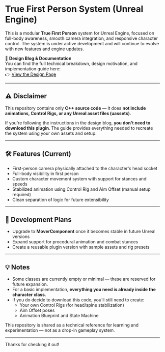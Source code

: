 # True First Person System (Unreal Engine)

This is a modular **True First Person** system for Unreal Engine, focused on full-body awareness, smooth camera integration, and responsive character control. The system is under active development and will continue to evolve with new features and engine updates.

🔗 **Design Blog & Documentation**  
You can find the full technical breakdown, design motivation, and implementation guide here:  
👉 [View the Design Page](https://www.notion.so/True-First-Person-Perspective-Unreal-Engine-5-1de2cb6e5e868052b68bdc83fffbc4be?pvs=4)

---

## ⚠️ Disclaimer

This repository contains only **C++ source code** — it does **not include animations, Control Rigs, or any Unreal asset files (uassets)**.

If you're following the instructions in the design blog, **you don't need to download this plugin**. The guide provides everything needed to recreate the system using your own assets and setup.

---

## 🛠️ Features (Current)

- First-person camera physically attached to the character's head socket
- Full-body visibility in first person
- Custom character movement system with support for stances and speeds
- Stabilized animation using Control Rig and Aim Offset (manual setup required)
- Clean separation of logic for future extensibility

---

## 🚧 Development Plans

- Upgrade to **MoverComponent** once it becomes stable in future Unreal versions
- Expand support for procedural animation and combat stances
- Create a reusable plugin version with sample assets and rig presets

---

## 💡 Notes

- Some classes are currently empty or minimal — these are reserved for future expansion.
- For a basic implementation, **everything you need is already inside the character class**.
- If you do decide to download this code, you’ll still need to create:
  - Your own Control Rigs (for head/spine stabilization)
  - Aim Offset poses
  - Animation Blueprint and State Machine

This repository is shared as a technical reference for learning and experimentation — not as a drop-in gameplay system.

---

Thanks for checking it out!
